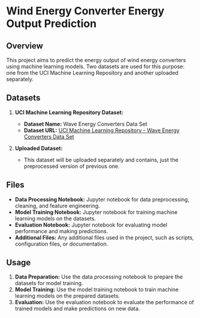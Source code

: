 # Wind Energy Converter Energy Output Prediction

## Overview
This project aims to predict the energy output of wind energy converters using machine learning models. Two datasets are used for this purpose: one from the UCI Machine Learning Repository and another uploaded separately.

## Datasets
1. **UCI Machine Learning Repository Dataset:**  
   - **Dataset Name:** Wave Energy Converters Data Set  
   - **Dataset URL:** [UCI Machine Learning Repository - Wave Energy Converters Data Set](https://archive.ics.uci.edu/dataset/494/wave+energy+converters)

2. **Uploaded Dataset:**  
   - This dataset will be uploaded separately and contains, just the preprocessed version of previous one.

## Files
- **Data Processing Notebook:** Jupyter notebook for data preprocessing, cleaning, and feature engineering.
- **Model Training Notebook:** Jupyter notebook for training machine learning models on the datasets.
- **Evaluation Notebook:** Jupyter notebook for evaluating model performance and making predictions.
- **Additional Files:** Any additional files used in the project, such as scripts, configuration files, or documentation.

## Usage
1. **Data Preparation:** Use the data processing notebook to prepare the datasets for model training.
2. **Model Training:** Use the model training notebook to train machine learning models on the prepared datasets.
3. **Evaluation:** Use the evaluation notebook to evaluate the performance of trained models and make predictions on new data.

